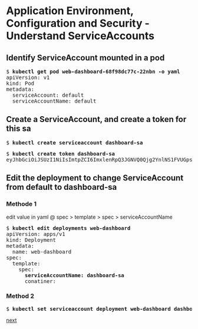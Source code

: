# Application Environment, Configuration and Security - Understand ServiceAccounts

## Identify ServiceAccount mounted in a pod
[//]: # (source 02/Service Account)
<pre>
$ <b>kubectl get pod web-dashboard-68f98dc77c-22nbn -o yaml</b>
apiVersion: v1
kind: Pod
metadata:
  serviceAccount: default
  serviceAccountName: default
</pre>

## Create a ServiceAccount, and create a token for this sa
[//]: # (source 02/Service Account)
<pre>
$ <b>kubectl create serviceaccount dashboard-sa</b>
</pre>

[//]: # (source 02/Service Account)
<pre>
$ <b>kubectl create token dashboard-sa</b>
eyJhbGciOiJSUzI1NiIsImtpZCI6ImxlenRpQ3JGNVQ0Qjg2YnlNS1FVUGpsS0t3cDdXd3NiUHhlTzkzaHNPSncifQ....
</pre>

## Edit the deployment to change ServiceAccount from default to dashboard-sa
[//]: # (source 02/Service Account)

### Methode 1

edit value in yaml @ spec > template > spec > serviceAccountName

<pre>
$ <b>kubectl edit deployments web-dashboard</b>
apiVersion: apps/v1
kind: Deployment
metadata:
  name: web-dashboard
spec:
  template:
    spec:
      <b>serviceAccountName: dashboard-sa</b>
      conatiner:
</pre>

### Method 2
<pre>
$ <b>kubectl set serviceaccount deployment web-dashboard dashboard-sa</b>
</pre>


[next](./07-securitycontexts.md)